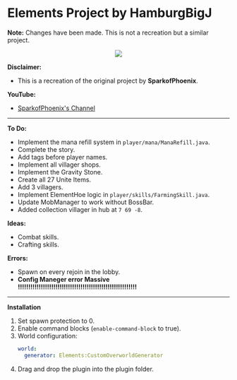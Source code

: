 # Elements Project by HamburgBigJ

**Note:** Changes have been made. This is not a recreation but a similar project.

<p align="center">
    <a href="https://www.codefactor.io/repository/github/hamburgbigj/elements/overview/master" alt="CodeFactor Score">
        <img src="https://www.codefactor.io/repository/github/hamburgbigj/elements/badge/master"/>
    </a>
</p>

**Disclaimer:**
- This is a recreation of the original project by **SparkofPhoenix**.

**YouTube:**
- [SparkofPhoenix's Channel](https://www.youtube.com/@SparkofPhoenix)

---

**To Do:**
- Implement the mana refill system in `player/mana/ManaRefill.java`.
- Complete the story.
- Add tags before player names.
- Implement all villager shops.
- Implement the Gravity Stone.
- Create all 27 Unite Items.
- Add 3 villagers.
- Implement ElementHoe logic in `player/skills/FarmingSkill.java`.
- Update MobManager to work without BossBar.
- Added collection villager in hub at `7 69 -8`.

**Ideas:**
- Combat skills.
- Crafting skills.

**Errors:**
- Spawn on every rejoin in the lobby.
- **Config Maneger error Massive !!!!!!!!!!!!!!!!!!!!!!!!!!!!!!!!!!!!!!!!!!!!!!!!!!!!!!!!!**

---

**Installation**
1. Set spawn protection to 0.
2. Enable command blocks (`enable-command-block` to true).
3. World configuration:
   ```yaml
   world:
     generator: Elements:CustomOverworldGenerator
   ```
4. Drag and drop the plugin into the plugin folder.